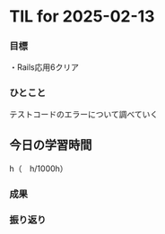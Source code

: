# TIL for 2025-02-13

### 目標

・Rails応用6クリア

### ひとこと
テストコードのエラーについて調べていく

## 今日の学習時間

  h（　h/1000h）
  
### 成果
 
### 振り返り 

